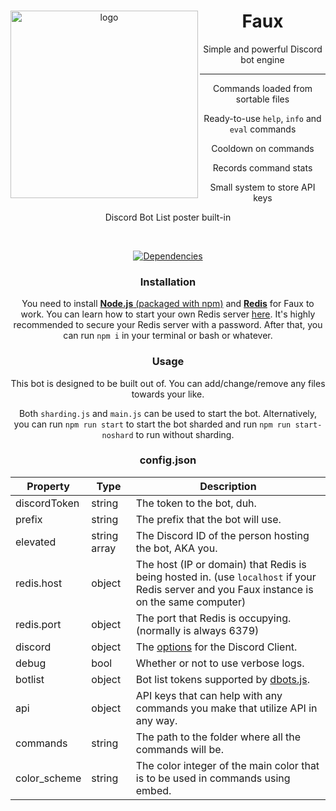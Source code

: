 <div align=center>
  <img src="https://i-need.discord.cards/7734f1.png" alt="logo" align="left" width=300>
  <div>
    <h1>Faux</h1>
    <p>Simple and powerful Discord bot engine</p>
  </div>
  <hr>
  <div>
    <p>Commands loaded from sortable files</p>
    <p>Ready-to-use <code>help</code>, <code>info</code> and <code>eval</code> commands</p>
    <p>Cooldown on commands</p>
    <p>Records command stats</p>
    <p>Small system to store API keys</p>
    <p>Discord Bot List poster built-in</p>
  </div>
</div>
<br>

<div align=center>

  [![Dependencies](https://david-dm.org/Snazzah/Faux.svg)](https://david-dm.org/Snazzah/Faux)

<div>

### Installation
You need to install [**Node.js** (packaged with npm)](https://nodejs.org/en/download/) and [**Redis**](https://redis.io/) for Faux to work.
You can learn how to start your own Redis server [here](https://redis.io/topics/quickstart). It's highly recommended to secure your Redis server with a password.
After that, you can run `npm i` in your terminal or bash or whatever.

### Usage
This bot is designed to be built out of. You can add/change/remove any files towards your like.

Both `sharding.js` and `main.js` can be used to start the bot.  Alternatively, you can run `npm run start` to start the bot sharded and run `npm run start-noshard` to run without sharding.

### config.json
| Property | Type | Description |
| -------- | ---- | ----------- |
| discordToken | string | The token to the bot, duh. |
| prefix | string | The prefix that the bot will use. |
| elevated | string array | The Discord ID of the person hosting the bot, AKA you. |
| redis.host | object | The host (IP or domain) that Redis is being hosted in. (use `localhost` if your Redis server and you Faux instance is on the same computer) |
| redis.port | object | The port that Redis is occupying. (normally is always 6379) |
| discord | object | The [options](https://discord.js.org/#/docs/main/master/typedef/ClientOptions) for the Discord Client. |
| debug | bool | Whether or not to use verbose logs. |
| botlist | object | Bot list tokens supported by [dbots.js](https://github.com/Snazzah/dbots.js). |
| api | object | API keys that can help with any commands you make that utilize API in any way. |
| commands | string | The path to the folder where all the commands will be. |
| color_scheme | string | The color integer of the main color that is to be used in commands using embed. |